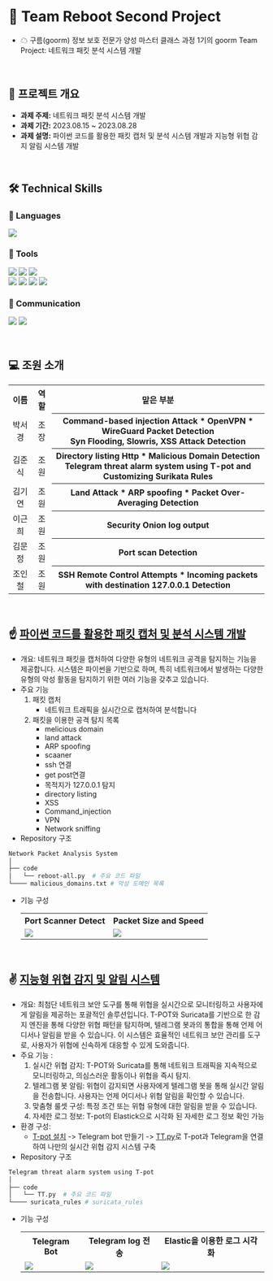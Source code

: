 # 🌈 Team Reboot Second Project
- ☁ 구름(goorm) 정보 보호 전문가 양성 마스터 클래스 과정 1기의 goorm Team Project: 네트워크 패킷 분석 시스템 개발
<br>

## 📂 프로젝트 개요

- **과제 주제:** 네트워크 패킷 분석 시스템 개발
- **과제 기간:** 2023.08.15 ~ 2023.08.28
- **과제 설명:** 파이썬 코드를 활용한 패킷 캡처 및 분석 시스템 개발과 지능형 위협 감지 알림 시스템 개발

<br>

## 🛠️ Technical Skills

### 📒 Languages
<img src="https://img.shields.io/badge/Python-3776AB?style=for-the-badge&logo=python&logoColor=white"/> 

### 📗 Tools
<img src="https://img.shields.io/badge/Visual Studio Code-007ACC?style=for-the-badge&logo=visualstudiocode&logoColor=white"/> <img src="https://img.shields.io/badge/GitHub-181717?style=for-the-badge&logo=github&logoColor=white"/> <img src="https://img.shields.io/badge/Wireshark-1679A7?style=for-the-badge&logo=wireshark&logoColor=white"/>
<br><img src="https://img.shields.io/badge/Security Onion-000000?style=for-the-badge&logo=aHR0cHM6Ly9zZWN1cml0eW9uaW9uc29sdXRpb25zLmNvbS9sb2dvL2xvZ28tc28tZGFyay5zdmc="/> <img src="https://img.shields.io/badge/Suricata-ff7f00?style=for-the-badge&logo=aHR0cHM6Ly9zdXJpY2F0YS5pby93cC1jb250ZW50L3VwbG9hZHMvMjAyMi8wMS9Mb2dvSG9yaXotU3VyaWNhdGFGaW5hbC00LXRyYW5zbHVjZW50LnBuZw=="/> <img src="https://img.shields.io/badge/Telegram-26A5E4?style=for-the-badge&logo=telegram&logoColor=white"/> <img src="https://img.shields.io/badge/Tpot-ff3399?style=for-the-badge&logo=&logoColor=white"/>

### 📙 Communication
<img src="https://img.shields.io/badge/Slack-4A154B?style=for-the-badge&logo=slack&logoColor=white"/> <img src="https://img.shields.io/badge/Notion-000000?style=for-the-badge&logo=notion&logoColor=white"/> 

<br>

## 💻 조원 소개

<table>
  <tr>
    <th align="center">이름</th>
    <th align="center">역할</th>
    <th align="center">맡은 부분</th>
  </tr>
  <tr>
    <td align="center">박서경</td>
    <td align="center">조장</td>
    <th align="center">Command-based injection Attack * OpenVPN * WireGuard Packet Detection
    <br> Syn Flooding, Slowris, XSS Attack Detection </th>
  </tr>
    <tr>
    <td align="center">김준식</td>
    <td align="center">조원</td>
    <th align="center">Directory listing Http * Malicious Domain Detection
    <br> Telegram threat alarm system using T-pot and Customizing Surikata Rules
 </th>
  </tr>
      <tr>
    <td align="center">김기연</td>
    <td align="center">조원</td>
    <th align="center">Land Attack * ARP spoofing * Packet Over-Averaging Detection</th>
  </tr>
  <tr>
    <td align="center">이근희</td>
    <td align="center">조원</td>
    <th align="center">Security Onion log output</th>
  </tr>
  <tr>
    <td align="center">김문정</td>
    <td align="center">조원</td>
    <th align="center">Port scan Detection </th>
  </tr>
    <tr>
    <td align="center">조인철</td>
    <td align="center">조원</td>
    <th align="center">SSH Remote Control Attempts * Incoming packets with destination 127.0.0.1 Detection</th>
  </tr>
</table>

<br>

## ☝️ [파이썬 코드를 활용한 패킷 캡처 및 분석 시스템 개발](https://github.com/KIMJOONSIG/Reboot2/tree/main/Team%20Reboot's%20Network%20Tool/Network%20Packet%20Analysis%20System)
- 개요: 네트워크 패킷을 캡처하여 다양한 유형의 네트워크 공격을 탐지하는 기능을 제공합니다. 시스템은 파이썬을 기반으로 하며, 특히 네트워크에서 발생하는 다양한 유형의 악성 활동을 탐지하기 위한 여러 기능을 갖추고 있습니다.
- 주요 기능
  1. 패킷 캡처
     - 네트워크 트래픽을 실시간으로 캡처하여 분석합니다
  2. 패킷을 이용한 공격 탐지 목록
     - melicious domain
     - land attack
     - ARP spoofing
     - scaaner
     - ssh 연결
     - get post연결
     - 목적지가 127.0.0.1 탐지
     - directory listing
     - XSS
     - Command_injection
     - VPN
     - Network sniffing
-  Repository 구조
  
```bash
Network Packet Analysis System
│
├── code
│   └── reboot-all.py  # 주요 코드 파일
└──── malicious_domains.txt # 악성 도메인 목록

```

- 기능 구성
   <table>
        <tr>
              <th>Port Scanner Detect</th>
              <th>Packet Size and Speed</th>
        </tr>
        <tr>
          <td valign="top"><img src="https://github.com/KIMJOONSIG/Reboot2/assets/129662947/12c5c865-d2cb-4b01-8d32-adac88ecb5e5"></td>
          <td valign="top"><img src="https://github.com/KIMJOONSIG/Reboot2/assets/129662947/1e8bed00-4999-46ad-ac46-b79ded99ff48"></td>
        </tr>
        </table>
<br>


## ✌️ [지능형 위협 감지 및 알림 시스템](https://github.com/KIMJOONSIG/Reboot2/tree/main/Team%20Reboot's%20Network%20Tool/Telegram%20threat%20alarm%20system%20using%20T-pot)
- 개요: 최첨단 네트워크 보안 도구를 통해 위협을 실시간으로 모니터링하고 사용자에게 알림을 제공하는 포괄적인 솔루션입니다. T-POT와 Suricata를 기반으로 한 감지 엔진을 통해 다양한 위협 패턴을 탐지하며, 텔레그램 봇과의 통합을 통해 언제 어디서나 알림을 받을 수 있습니다. 이 시스템은 효율적인 네트워크 보안 관리를 도구로, 사용자가 위협에 신속하게 대응할 수 있게 도와줍니다.
- 주요 기능 :
  1. 실시간 위협 감지: T-POT와 Suricata를 통해 네트워크 트래픽을 지속적으로 모니터링하고, 의심스러운 활동이나 위협을 즉시 탐지.
  2. 텔레그램 봇 알림: 위협이 감지되면 사용자에게 텔레그램 봇을 통해 실시간 알림을 전송합니다. 사용자는 언제 어디서나 위협 알림을 확인할 수 있습니다.
  3. 맞춤형 룰셋 구성: 특정 조건 또는 위협 유형에 대한 알림을 받을 수 있습니다.
  4. 자세한 로그 정보: T-pot의 Elastick으로 시각화 된 자세한 로그 정보 확인 가능
- 환경 구성:
  - [T-pot 설치](https://github.com/telekom-security/tpotce) -> Telegram bot 만들기 -> [TT.py](https://github.com/KIMJOONSIG/Reboot2/blob/main/Team%20Reboot's%20Network%20Tool/Telegram%20threat%20alarm%20system%20using%20T-pot/TT.py)로 T-pot과 Telegram을 연결하여 나만의 실시간 위협 감지 시스템 구축
- Repository 구조
```bash
Telegram threat alarm system using T-pot
│
├── code
│   └── TT.py  # 주요 코드 파일
└──── suricata_rules # suricata_rules

```

- 기능 구성
  <table>
        <tr>
              <th>Telegram Bot</th>
              <th>Telegram log 전송</th>
                <th>Elastic을 이용한 로그 시각화</th>
        </tr>
  <tr>
    <td valign="top"><img src="https://github.com/KIMJOONSIG/BUSTAGO/assets/129662947/9b485721-8755-4cce-9201-a0efd1a4b395"></td>
    <td valign="top"><img src="https://github.com/KIMJOONSIG/BUSTAGO/assets/129662947/f72f8d9d-32ae-4cc5-9f71-df71217d5bae"></td>
    <td valign="top"><img src="https://github.com/KIMJOONSIG/BUSTAGO/assets/129662947/ce88c50f-16ea-4501-b4e7-d61f66e8fb5e"></td>
  </tr>
  </table>
<br>




